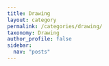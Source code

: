 ```yaml
---
title: Drawing
layout: category
permalink: /categories/drawing/
taxonomy: Drawing
author_profile: false
sidebar:
  nav: "posts"
---
```

